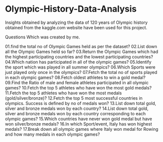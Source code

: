 # Olympic-History-Data-Analysis
Insights obtained by analyzing the data of 120 years of Olympic history obtained from the kaggle.com website have been used for this project.
 
Questions Which was created by me.


01.find the total no of Olympic Games held as per the dataset?
02.List down all the Olympic Games held so far?
03.Return the Olympic Games which had the highest participating countries and the lowest participating countries?
04.Which nation has participated in all of the olympic games?
05.Identify the sport which was played in all summer olympics?
06.Which Sports were just played only once in the olympics?
07.Fetch the total no of sports played in each olympic games?
08.Fetch oldest athletes to win a gold medal?
09.Find the Ratio of male and female athletes participated in all olympic games?
10.Fetch the top 5 athletes who have won the most gold medals?
11.Fetch the top 5 athletes who have won the most medals (gold/silver/bronze)?
12.Fetch the top 5 most successful countries in olympics. Success is defined by no of medals won?
13.List down total gold, silver and bronze medals won by each country?
14.List down total gold, silver and bronze medals won by each country corresponding to each olympic games?
15.Which countries have never won gold medal but have won silver/bronze medals?
16.In which Sport/event, Italy has won highest medals?
17.Break down all olympic games where Italy won medal for Rowing and how many medals in each olympic games?

